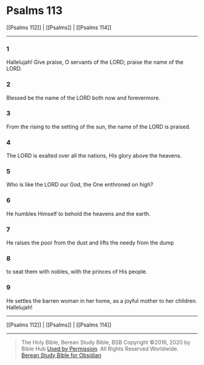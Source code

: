 # Psalms 113

[[Psalms 112]] | [[Psalms]] | [[Psalms 114]]

---

### 1
Hallelujah! Give praise, O servants of the LORD; praise the name of the LORD.

### 2
Blessed be the name of the LORD both now and forevermore.

### 3
From the rising to the setting of the sun, the name of the LORD is praised.

### 4
The LORD is exalted over all the nations, His glory above the heavens.

### 5
Who is like the LORD our God, the One enthroned on high?

### 6
He humbles Himself to behold the heavens and the earth.

### 7
He raises the poor from the dust and lifts the needy from the dump

### 8
to seat them with nobles, with the princes of His people.

### 9
He settles the barren woman in her home, as a joyful mother to her children. Hallelujah!

---

[[Psalms 112]] | [[Psalms]] | [[Psalms 114]]

---

> The Holy Bible, Berean Study Bible, BSB
> Copyright &copy;2016, 2020 by Bible Hub
> [Used by Permission](https://berean.bible/terms.htm). All Rights Reserved Worldwide.
> [Berean Study Bible for Obsidian](https://github.com/gapmiss/berean-study-bible-for-obsidian)</small>

